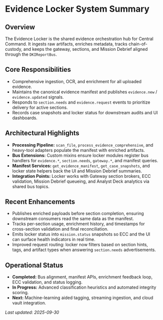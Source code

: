 ﻿# Evidence Locker System Summary

## Overview
The Evidence Locker is the shared evidence orchestration hub for Central Command. It ingests raw artifacts, enriches metadata, tracks chain-of-custody, and keeps the gateway, sections, and Mission Debrief aligned through the `DKIReportBus`.

## Core Responsibilities
- Comprehensive ingestion, OCR, and enrichment for all uploaded evidence.
- Maintains the canonical evidence manifest and publishes `evidence.new` / `evidence.updated` signals.
- Responds to `section.needs` and `evidence.request` events to prioritize delivery for active sections.
- Records case snapshots and locker status for downstream audits and UI dashboards.

## Architectural Highlights
- **Processing Pipeline:** `scan_file`, `process_evidence_comprehensive`, and heavy-tool adapters populate the manifest with enriched artifacts.
- **Bus Extensions:** Custom mixins ensure locker modules register bus handlers for `evidence.*`, `section.needs`, `gateway.*`, and manifest queries.
- **Manifest Services:** `get_evidence_manifest`, `get_case_snapshots`, and locker state helpers back the UI and Mission Debrief summaries.
- **Integration Points:** Locker works with Gateway section brokers, ECC validation, Mission Debrief queueing, and Analyst Deck analytics via shared bus topics.

## Recent Enhancements
- Publishes enriched payloads before section completion, ensuring downstream consumers read the same data as the manifest.
- Tracks per-section usage, enrichment history, and timestamps for cross-section validation and final reconciliation.
- Emits locker status into `mission.status` snapshots so ECC and the UI can surface health indicators in real time.
- Improved request routing: locker now filters based on section hints, tags, and artifact types when answering `section.needs` advertisements.

## Operational Status
- **Completed:** Bus alignment, manifest APIs, enrichment feedback loop, ECC validation, and status logging.
- **In Progress:** Advanced classification heuristics and automated integrity scoring.
- **Next:** Machine-learning aided tagging, streaming ingestion, and cloud vault integration.

*Last updated: 2025-09-30*
